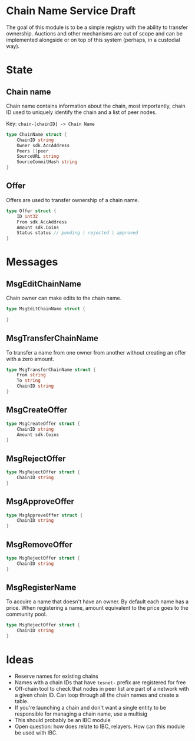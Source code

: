 # Chain Name Service Draft

The goal of this module is to be a simple registry with the ability to transfer ownership. Auctions and other mechanisms are out of scope and can be implemented alongside or on top of this system (perhaps, in a custodial way).

# State

## Chain name

Chain name contains information about the chain, most importantly, chain ID used to uniquely identify the chain and a list of peer nodes.

Key: `chain-[chainID] -> Chain Name` 

```go
type ChainName struct {
	ChainID string
	Owner sdk.AccAddress
	Peers []peer
	SourceURL string
	SourceCommitHash string
}
```

## Offer

Offers are used to transfer ownership of a chain name.

```go
type Offer struct {
	ID int32
	From sdk.AccAddress
	Amount sdk.Coins
	Status status // pending | rejected | approved
}
```

# Messages

## MsgEditChainName

Chain owner can make edits to the chain name.

```go
type MsgEditChainName struct {
	
}
```

## MsgTransferChainName

To transfer a name from one owner from another without creating an offer with a zero amount.

```go
type MsgTransferChainName struct {
	From string
	To string
	ChainID string
}
```

## MsgCreateOffer

```go
type MsgCreateOffer struct {
	ChainID string
	Amount sdk.Coins
}
```

## MsgRejectOffer

```go
type MsgRejectOffer struct {
	ChainID string
}
```

## MsgApproveOffer

```go
type MsgApproveOffer struct {
	ChainID string
}
```

## MsgRemoveOffer

```go
type MsgRejectOffer struct {
	ChainID string
}
```

## MsgRegisterName

To accuire a name that doesn't have an owner. By default each name has a price. When registering a name, amount equivalent to the price goes to the community pool.

```go
type MsgRejectOffer struct {
	ChainID string
}
```

# Ideas

- Reserve names for existing chains
- Names with a chain IDs that have `tesnet-` prefix are registered for free
- Off-chain tool to check that nodes in peer list are part of a network with a given chain ID. Can loop through all the chain names and create a table.
- If you're launching a chain and don't want a single entity to be responsible for managing a chain name, use a multisig
- This should probably be an IBC module
- Open question: how does relate to IBC, relayers. How can this module be used with IBC.
